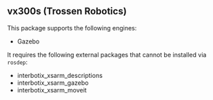 ## vx300s (Trossen Robotics)

This package supports the following engines:

- Gazebo

It requires the following external packages that cannot be installed via `rosdep`:

-   interbotix_xsarm_descriptions
-   interbotix_xsarm_gazebo
-   interbotix_xsarm_moveit
